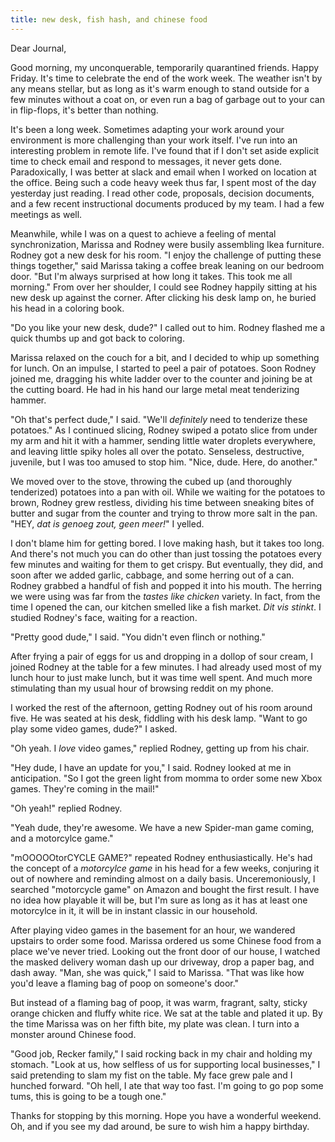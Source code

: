 ```yaml
---
title: new desk, fish hash, and chinese food
---
```


Dear Journal,

Good morning, my unconquerable, temporarily quarantined friends.
Happy Friday.  It's time to celebrate the end of the work week.  The
weather isn't by any means stellar, but as long as it's warm enough to
stand outside for a few minutes without a coat on, or even run a bag
of garbage out to your can in flip-flops, it's better than nothing.

It's been a long week.  Sometimes adapting your work around your
environment is more challenging than your work itself.  I've run into
an interesting problem in remote life.  I've found that if I don't set
aside explicit time to check email and respond to messages, it never
gets done.  Paradoxically, I was better at slack and email when I
worked on location at the office.  Being such a code heavy week thus
far, I spent most of the day yesterday just reading.  I read other
code, proposals, decision documents, and a few recent instructional
documents produced by my team. I had a few meetings as
well.

Meanwhile, while I was on a quest to achieve a feeling of mental
synchronization, Marissa and Rodney were busily assembling Ikea
furniture.  Rodney got a new desk for his room.  "I enjoy the
challenge of putting these things together," said Marissa taking a
coffee break leaning on our bedroom door.  "But I'm always surprised
at how long it takes.  This took me all morning."  From over her
shoulder, I could see Rodney happily sitting at his new desk up
against the corner.  After clicking his desk lamp on, he buried his
head in a coloring book.

"Do you like your new desk, dude?" I called out to him.  Rodney
flashed me a quick thumbs up and got back to coloring.

Marissa relaxed on the couch for a bit, and I decided to whip up
something for lunch.  On an impulse, I started to peel a pair of
potatoes.  Soon Rodney joined me, dragging his white ladder over to
the counter and joining be at the cutting board.  He had in his hand
our large metal meat tenderizing hammer.

"Oh that's perfect dude," I said.  "We'll _definitely_ need to
tenderize these potatoes."  As I continued slicing, Rodney swiped a
potato slice from under my arm and hit it with a hammer, sending
little water droplets everywhere, and leaving little spiky holes all
over the potato.  Senseless, destructive, juvenile, but I was too
amused to stop him.  "Nice, dude.  Here, do another."

We moved over to the stove, throwing the cubed up (and thoroughly
tenderized) potatoes into a pan with oil.  While we waiting for the
potatoes to brown, Rodney grew restless, dividing his time between
sneaking bites of butter and sugar from the counter and trying to
throw more salt in the pan.  "HEY, _dat is genoeg zout, geen meer!_" I
yelled.

I don't blame him for getting bored.  I love making hash, but it takes
too long.  And there's not much you can do other than just tossing the
potatoes every few minutes and waiting for them to get crispy.  But
eventually, they did, and soon after we added garlic, cabbage, and
some herring out of a can.  Rodney grabbed a handful of fish and
popped it into his mouth.  The herring we were using was far from the
_tastes like chicken_ variety.  In fact, from the time I opened the
can, our kitchen smelled like a fish market.  _Dit vis stinkt_.  I
studied Rodney's face, waiting for a reaction.

"Pretty good dude," I said.  "You didn't even flinch or nothing."

After frying a pair of eggs for us and dropping in a dollop of sour
cream, I joined Rodney at the table for a few minutes.  I had already
used most of my lunch hour to just make lunch, but it was time well
spent.  And much more stimulating than my usual hour of browsing
reddit on my phone.

I worked the rest of the afternoon, getting Rodney out of his room
around five.  He was seated at his desk, fiddling with his desk lamp.
"Want to go play some video games, dude?" I asked.

"Oh yeah.  I _love_ video games," replied Rodney, getting up from his
chair.

"Hey dude, I have an update for you," I said.  Rodney looked at me in
anticipation.  "So I got the green light from momma to order some new
Xbox games.  They're coming in the mail!"

"Oh yeah!" replied Rodney.

"Yeah dude, they're awesome.  We have a new Spider-man game coming,
and a motorcylce game."

"mOOOOOtorCYCLE GAME?" repeated Rodney enthusiastically.  He's had
the concept of a _motorcylce game_ in his head for a few weeks,
conjuring it out of nowhere and reminding almost on a daily basis.
Unceremoniously, I searched "motorcycle game" on Amazon and bought the
first result.  I have no idea how playable it will be, but I'm sure as
long as it has at least one motorcylce in it, it will be in instant
classic in our household.

After playing video games in the basement for an hour, we wandered
upstairs to order some food.  Marissa ordered us some Chinese food
from a place we've never tried.  Looking out the front door of our
house, I watched the masked delivery woman dash up our driveway, drop
a paper bag, and dash away.  "Man, she was quick," I said to Marissa.
"That was like how you'd leave a flaming bag of poop on someone's
door."

But instead of a flaming bag of poop, it was warm, fragrant, salty,
sticky orange chicken and fluffy white rice.  We sat at the table and
plated it up.  By the time Marissa was on her fifth bite, my plate was
clean.  I turn into a monster around Chinese food.

"Good job, Recker family," I said rocking back in my chair and holding
my stomach.  "Look at us, how selfless of us for supporting local
businesses," I said pretending to slam my fist on the table.  My face
grew pale and I hunched forward.  "Oh hell, I ate that way too fast.
I'm going to go pop some tums, this is going to be a tough one."

Thanks for stopping by this morning.  Hope you have a wonderful
weekend.  Oh, and if you see my dad around, be sure to wish him a
happy birthday.
